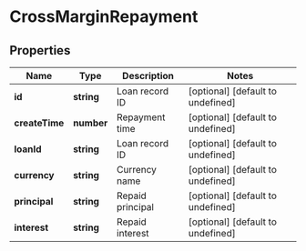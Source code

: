 # CrossMarginRepayment

## Properties

Name | Type | Description | Notes
------------ | ------------- | ------------- | -------------
**id** | **string** | Loan record ID | [optional] [default to undefined]
**createTime** | **number** | Repayment time | [optional] [default to undefined]
**loanId** | **string** | Loan record ID | [optional] [default to undefined]
**currency** | **string** | Currency name | [optional] [default to undefined]
**principal** | **string** | Repaid principal | [optional] [default to undefined]
**interest** | **string** | Repaid interest | [optional] [default to undefined]

